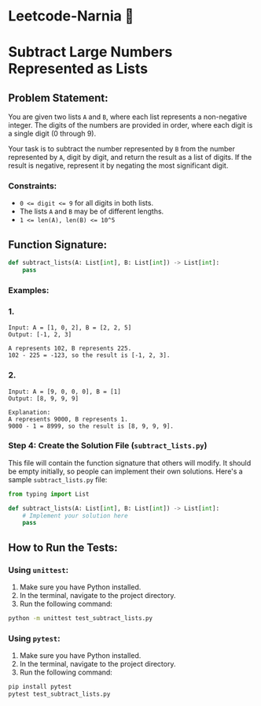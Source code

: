 # Leetcode-Narnia 🐍

# Subtract Large Numbers Represented as Lists

## Problem Statement:
You are given two lists `A` and `B`, where each list represents a non-negative integer. The digits of the numbers are provided in order, where each digit is a single digit (0 through 9).

Your task is to subtract the number represented by `B` from the number represented by `A`, digit by digit, and return the result as a list of digits. If the result is negative, represent it by negating the most significant digit.

### Constraints:
- `0 <= digit <= 9` for all digits in both lists.
- The lists `A` and `B` may be of different lengths.
- `1 <= len(A), len(B) <= 10^5`

## Function Signature:
```python
def subtract_lists(A: List[int], B: List[int]) -> List[int]:
    pass
```

### Examples:
### 1.
```
Input: A = [1, 0, 2], B = [2, 2, 5]
Output: [-1, 2, 3]
```

```
A represents 102, B represents 225.
102 - 225 = -123, so the result is [-1, 2, 3].
```

### 2.
```
Input: A = [9, 0, 0, 0], B = [1]
Output: [8, 9, 9, 9]
```
```
Explanation: 
A represents 9000, B represents 1.
9000 - 1 = 8999, so the result is [8, 9, 9, 9].
```

### Step 4: **Create the Solution File (`subtract_lists.py`)**

This file will contain the function signature that others will modify. It should be empty initially, so people can implement their own solutions. Here's a sample `subtract_lists.py` file:

```python
from typing import List

def subtract_lists(A: List[int], B: List[int]) -> List[int]:
    # Implement your solution here
    pass
```

## How to Run the Tests:

### Using `unittest`:
1. Make sure you have Python installed.
2. In the terminal, navigate to the project directory.
3. Run the following command:
```bash
python -m unittest test_subtract_lists.py
```

### Using `pytest`:
1. Make sure you have Python installed.
2. In the terminal, navigate to the project directory.
3. Run the following command:
```bash
pip install pytest
pytest test_subtract_lists.py
```

